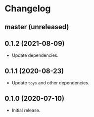 # Changelog

## master (unreleased)

## 0.1.2 (2021-08-09)

* Update dependencies.

## 0.1.1 (2020-08-23)

*   Update `toys` and other dependencies.

## 0.1.0 (2020-07-10)

*   Initial release.
